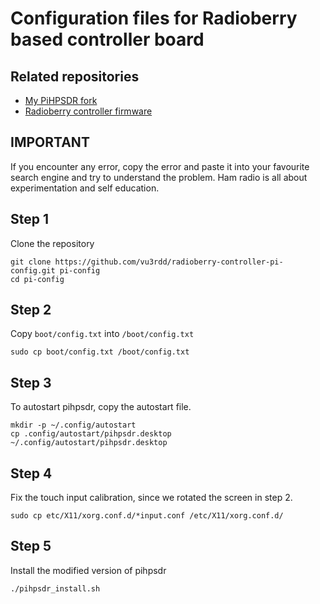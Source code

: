 # Configuration files for Radioberry based controller board

## Related repositories

* [My PiHPSDR fork](https://github.com/vu3rdd/pihpsdr)
* [Radioberry controller firmware](https://github.com/vu3rdd/rb_controller)

## IMPORTANT

If you encounter any error, copy the error and paste it into your
favourite search engine and try to understand the problem. Ham radio
is all about experimentation and self education.

## Step 1

Clone the repository

```
git clone https://github.com/vu3rdd/radioberry-controller-pi-config.git pi-config
cd pi-config
```

## Step 2

Copy `boot/config.txt` into `/boot/config.txt`

```
sudo cp boot/config.txt /boot/config.txt
```

## Step 3

To autostart pihpsdr, copy the autostart file.

```
mkdir -p ~/.config/autostart
cp .config/autostart/pihpsdr.desktop ~/.config/autostart/pihpsdr.desktop
```

## Step 4

Fix the touch input calibration, since we rotated the screen in step 2.

```
sudo cp etc/X11/xorg.conf.d/*input.conf /etc/X11/xorg.conf.d/
```

## Step 5

Install the modified version of pihpsdr

```
./pihpsdr_install.sh
```
